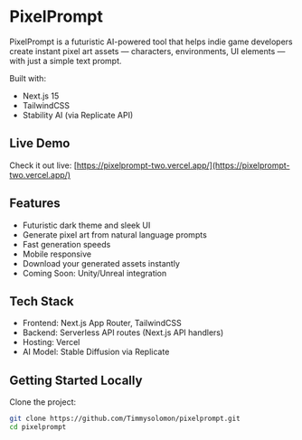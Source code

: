 # PixelPrompt

PixelPrompt is a futuristic AI-powered tool that helps indie game developers create instant pixel art assets — characters, environments, UI elements — with just a simple text prompt.

Built with:
- Next.js 15
- TailwindCSS
- Stability AI (via Replicate API)

## Live Demo

Check it out live: [https://pixelprompt-two.vercel.app/](https://pixelprompt-two.vercel.app/)

## Features

- Futuristic dark theme and sleek UI
- Generate pixel art from natural language prompts
- Fast generation speeds
- Mobile responsive
- Download your generated assets instantly
- Coming Soon: Unity/Unreal integration

## Tech Stack

- Frontend: Next.js App Router, TailwindCSS
- Backend: Serverless API routes (Next.js API handlers)
- Hosting: Vercel
- AI Model: Stable Diffusion via Replicate

## Getting Started Locally

Clone the project:

```bash
git clone https://github.com/Timmysolomon/pixelprompt.git
cd pixelprompt
